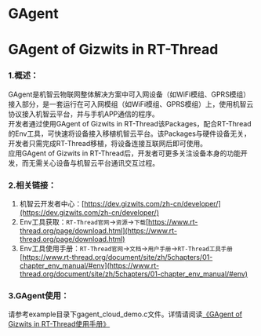# GAgent
# GAgent of Gizwits in RT-Thread  
### 1.概述：  
GAgent是机智云物联网整体解决方案中可入网设备（如WiFi模组、GPRS模组）接入部分，是一套运行在可入网模组（如WiFi模组、GPRS模组）上，使用机智云协议接入机智云平台，并与手机APP通信的程序。  
开发者通过使用GAgent of Gizwits in RT-Thread该Packages，配合RT-Thread的Env工具，可快速将设备接入移植机智云平台。该Packages与硬件设备无关，开发者只需完成RT-Thread移植，将设备连接互联网后即可使用。    
应用GAgent of Gizwits in RT-Thread后，开发者可更多关注设备本身的功能开发，而无需关心设备与机智云平台通讯交互过程。

### 2.相关链接：
1. 机智云开发者中心：[https://dev.gizwits.com/zh-cn/developer/](https://dev.gizwits.com/zh-cn/developer/)  
2. Env工具获取：`RT-Thread官网`->`资源`->`下载`[https://www.rt-thread.org/page/download.html](https://www.rt-thread.org/page/download.html)  
3. Env工具使用手册：`RT-Thread官网`->`文档`->`用户手册`->`RT-Thread工具手册`[https://www.rt-thread.org/document/site/zh/5chapters/01-chapter_env_manual/#env](https://www.rt-thread.org/document/site/zh/5chapters/01-chapter_env_manual/#env)  

### 3.GAgent使用：
请参考example目录下gagent_cloud_demo.c文件。详情请阅读[《GAgent of Gizwits in RT-Thread使用手册》](./docs/README.md)